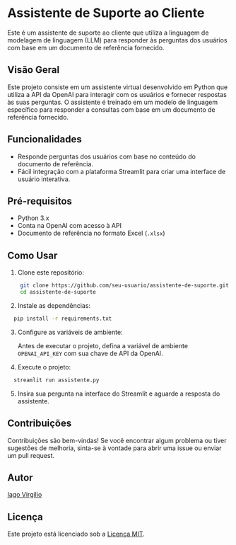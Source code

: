 # Assistente de Suporte ao Cliente

Este é um assistente de suporte ao cliente que utiliza a linguagem de modelagem de linguagem (LLM) para responder às perguntas dos usuários com base em um documento de referência fornecido.

## Visão Geral

Este projeto consiste em um assistente virtual desenvolvido em Python que utiliza a API da OpenAI para interagir com os usuários e fornecer respostas às suas perguntas. O assistente é treinado em um modelo de linguagem específico para responder a consultas com base em um documento de referência fornecido.

## Funcionalidades

- Responde perguntas dos usuários com base no conteúdo do documento de referência.
- Fácil integração com a plataforma Streamlit para criar uma interface de usuário interativa.

## Pré-requisitos

- Python 3.x
- Conta na OpenAI com acesso à API
- Documento de referência no formato Excel (`.xlsx`)

## Como Usar

1. Clone este repositório:

```bash
    git clone https://github.com/seu-usuario/assistente-de-suporte.git
    cd assistente-de-suporte
```

2. Instale as dependências:

```bash
  pip install -r requirements.txt
```

3. Configure as variáveis de ambiente:

   Antes de executar o projeto, defina a variável de ambiente `OPENAI_API_KEY` com sua chave de API da OpenAI.

4. Execute o projeto:

```bash
  streamlit run assistente.py
```

5. Insira sua pergunta na interface do Streamlit e aguarde a resposta do assistente.

## Contribuições

Contribuições são bem-vindas! Se você encontrar algum problema ou tiver sugestões de melhoria, sinta-se à vontade para abrir uma issue ou enviar um pull request.

## Autor

[Iago Virgílio](https://github.com/iagovirgilio)

## Licença

Este projeto está licenciado sob a [Licença MIT](https://opensource.org/licenses/MIT).
